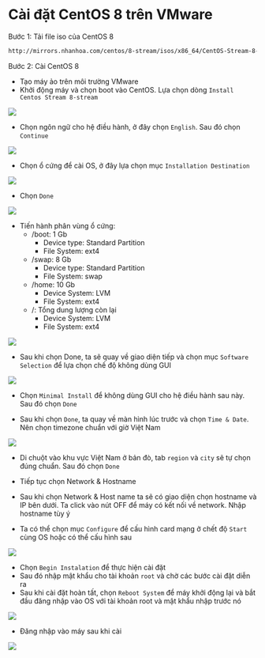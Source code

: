 # Cài đặt CentOS 8 trên VMware
Bước 1: Tải file iso của CentOS 8
```sh
http://mirrors.nhanhoa.com/centos/8-stream/isos/x86_64/CentOS-Stream-8-x86_64-20220328-dvd1.iso
```

Bước 2: Cài CentOS 8
- Tạo máy ảo trên môi trường VMware
- Khởi động máy và chọn boot vào CentOS. Lựa chọn dòng `Install Centos Stream 8-stream`

![](./images/centos8.png)

- Chọn ngôn ngữ cho hệ điều hành, ở đây chọn `English`. Sau đó chọn `Continue`

![](./images/eng.png)

- Chọn ổ cứng để cài OS, ở đây lựa chọn mục `Installation Destination`

![](./images/disk.png)

- Chọn `Done`

![](./images/disk1.png)

- Tiến hành phân vùng ổ cứng:
	+ /boot: 1 Gb
		+ Device type: Standard Partition
		+ File System: ext4
	+ /swap: 8 Gb
		+ Device type: Standard Partition
		+ File System: swap
	+ /home: 10 Gb
		+ Device System: LVM
		+ File System: ext4
	+ /: Tổng dung lượng còn lại
		+ Device System: LVM
		+ File System: ext4

![](./images/disk3.png)

- Sau khi chọn Done, ta sẽ quay về giao diện tiếp và chọn mục `Software Selection` để lựa chọn chế độ không dùng GUI

![](./images/notgui.png)

- Chọn `Minimal Install` để không dùng GUI cho hệ điều hành sau này. Sau đó chọn `Done`

- Sau khi chọn `Done`, ta quay về màn hình lúc trước và chọn `Time & Date`. Nên chọn timezone chuẩn với giờ Việt Nam

![](./images/timezone.png)

- Di chuột vào khu vực Việt Nam ở bản đò, tab `region` và `city` sẽ tự chọn đúng chuẩn. Sau đó chọn `Done`

- Tiếp tục chọn Network & Hostname

- Sau khi chọn Network & Host name ta sẽ có giao diện chọn hostname và IP bên dưới. Ta click vào nút OFF để máy có kết nối về network. Nhập hostname tùy ý

- Ta có thể chọn mục `Configure` để cấu hình card mạng ở chết độ `Start` cùng OS hoặc có thể cấu hình sau

![](./images/net.png)

- Chọn `Begin Instalation` để thực hiện cài đặt
- Sau đó nhập mật khẩu cho tài khoản `root` và chờ các bước cài đặt diễn ra
- Sau khi cài đặt hoàn tất, chọn `Reboot System` để máy khởi động lại và bắt đầu đăng nhập vào OS với tài khoản root và mật khẩu nhập trước nó

![](./images/reboot.png)

- Đăng nhập vào máy sau khi cài

![](./images/login.png)


